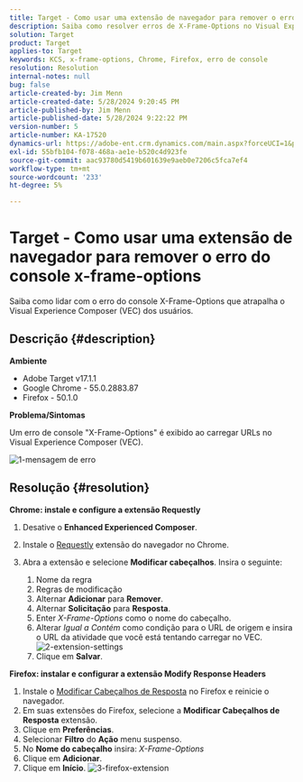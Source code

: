 ```yaml
---
title: Target - Como usar uma extensão de navegador para remover o erro do console x-frame-options
description: Saiba como resolver erros de X-Frame-Options no Visual Experience Composer (VEC), garantindo um carregamento de URL perfeito para integração de conteúdo contínua.
solution: Target
product: Target
applies-to: Target
keywords: KCS, x-frame-options, Chrome, Firefox, erro de console
resolution: Resolution
internal-notes: null
bug: false
article-created-by: Jim Menn
article-created-date: 5/28/2024 9:20:45 PM
article-published-by: Jim Menn
article-published-date: 5/28/2024 9:22:22 PM
version-number: 5
article-number: KA-17520
dynamics-url: https://adobe-ent.crm.dynamics.com/main.aspx?forceUCI=1&pagetype=entityrecord&etn=knowledgearticle&id=8ff37e24-381d-ef11-840b-6045bd006268
exl-id: 55bfb104-f078-468a-ae1e-b520c4d923fe
source-git-commit: aac93780d5419b601639e9aeb0e7206c5fca7ef4
workflow-type: tm+mt
source-wordcount: '233'
ht-degree: 5%

---
```


# Target - Como usar uma extensão de navegador para remover o erro do console x-frame-options


Saiba como lidar com o erro do console X-Frame-Options que atrapalha o Visual Experience Composer (VEC) dos usuários.

## Descrição {#description}


<b>Ambiente</b>

- Adobe Target v17.1.1
- Google Chrome - 55.0.2883.87
- Firefox - 50.1.0


<b>Problema/Sintomas</b>

Um erro de console &quot;X-Frame-Options&quot; é exibido ao carregar URLs no Visual Experience Composer (VEC).

![1-mensagem de erro](https://helpx.adobe.com/content/dam/help/en/target/kb/how-to-use-a-browser-extension-to-remove-x-frame-options-console/jcr%3acontent/main-pars/image/1-errormessage.jpg "1-mensagem de erro")


## Resolução {#resolution}


<b>Chrome: instale e configure a extensão Requestly</b>

1. Desative o <b>Enhanced Experienced Composer</b>.
2. Instale o [Requestly](https://chrome.google.com/webstore/detail/requestly/mdnleldcmiljblolnjhpnblkcekpdkpa?hl=en) extensão do navegador no Chrome.
3. Abra a extensão e selecione <b>Modificar cabeçalhos</b>. Insira o seguinte:

   1. Nome da regra
   2. Regras de modificação
   3. Alternar <b>Adicionar</b> para <b>Remover</b>.
   4. Alternar <b>Solicitação</b> para <b>Resposta</b>.
   5. Enter *X-Frame-Options* como o nome do cabeçalho.
   6. Alterar *Igual a Contém* como condição para o URL de origem e insira o URL da atividade que você está tentando carregar no VEC.
      ![2-extension-settings](https://helpx.adobe.com/content/dam/help/en/target/kb/how-to-use-a-browser-extension-to-remove-x-frame-options-console/jcr%3acontent/main-pars/procedure/proc_par/step_2/step_par/image/2-extension-settings.png "2-extension-settings")
   7. Clique em <b>Salvar</b>.


<b>Firefox: instalar e configurar a extensão Modify Response Headers</b>

1. Instale o [Modificar Cabeçalhos de Resposta](https://modheader.com) no Firefox e reinicie o navegador.
2. Em suas extensões do Firefox, selecione a <b>Modificar Cabeçalhos de Resposta</b> extensão.
3. Clique em <b>Preferências</b>.
4. Selecionar <b>Filtro</b> do <b>Ação</b> menu suspenso.
5. No <b>Nome do cabeçalho</b> insira: *X-Frame-Options*
6. Clique em <b>Adicionar</b>.
7. Clique em <b>Início</b>.
   ![3-firefox-extension](https://helpx.adobe.com/content/dam/help/en/target/kb/how-to-use-a-browser-extension-to-remove-x-frame-options-console/jcr%3acontent/main-pars/procedure_1532616470/proc_par/step_1817832849/step_par/image/3-firefox-extension.png "3-firefox-extension")
